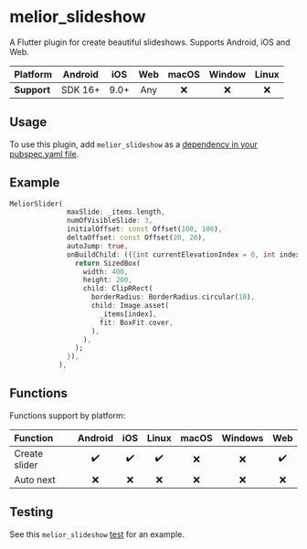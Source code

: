 # melior_slideshow


A Flutter plugin for create beautiful slideshows.
Supports Android, iOS and Web.

| Platform | Android | iOS  | Web | macOS | Window | Linux|
|-------------------| :---: | :---: | :---: | :---: | :---: | :---: |
| **Support** | SDK 16+ | 9.0+ | Any | ❌️ | ❌️ | ❌️ |

## Usage

To use this plugin, add `melior_slideshow` as a [dependency in your pubspec.yaml file](https://flutter.dev/docs/development/platform-integration/platform-channels).

## Example
```dart
MeliorSlider(
              maxSlide: _items.length,
              numOfVisibleSlide: 3,
              initialOffset: const Offset(100, 100),
              deltaOffset: const Offset(20, 20),
              autoJump: true,
              onBuildChild: (({int currentElevationIndex = 0, int index = 0}) {
                return SizedBox(
                  width: 400,
                  height: 200,
                  child: ClipRRect(
                    borderRadius: BorderRadius.circular(10),
                    child: Image.asset(
                      _items[index],
                      fit: BoxFit.cover,
                    ),
                  ),
                );
              }),
            ),
```

## Functions

Functions support by platform:

| Function | Android | iOS | Linux | macOS | Windows | Web |
| :--- | :---: | :---: | :---: | :---: | :---: | :---: |
| Create slider | ✔️ | ✔️ | ✔️ | ❌️ | ❌️| ✔️ |
| Auto next  | ❌️ | ❌️ | ❌️ | ❌️ | ❌️ | ❌️ |


## Testing

See this `melior_slideshow` [test]() for an example.
 
